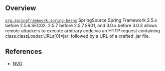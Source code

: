 ## Overview
[`org.springframework:spring-beans`](http://search.maven.org/#search%7Cga%7C1%7Ca%3A%22spring-beans%22)
SpringSource Spring Framework 2.5.x before 2.5.6.SEC02, 2.5.7 before 2.5.7.SR01, and 3.0.x before 3.0.3 allows remote attackers to execute arbitrary code via an HTTP request containing class.classLoader.URLs[0]=jar: followed by a URL of a crafted .jar file.

## References
- [NVD](https://web.nvd.nist.gov/view/vuln/detail?vulnId=CVE-2010-1622)